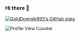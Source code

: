 ### Hi there 👋
[![GoldDominik893's GitHub stats](https://github-readme-stats.vercel.app/api?username=GoldDominik893&show_icons=true&theme=radical)](https://github.com/anuraghazra/github-readme-stats)

![Profile View Counter](https://komarev.com/ghpvc/?username=GoldDominik893)
